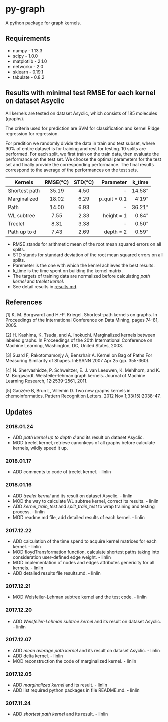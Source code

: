 # py-graph
A python package for graph kernels.

## Requirements

* numpy - 1.13.3
* scipy - 1.0.0
* matplotlib - 2.1.0
* networkx - 2.0
* sklearn - 0.19.1
* tabulate - 0.8.2

## Results with minimal test RMSE for each kernel on dataset Asyclic
All kernels are tested on dataset Asyclic, which consists of 185 molecules (graphs). 

The criteria used for prediction are SVM for classification and kernel Ridge regression for regression.

For predition we randomly divide the data in train and test subset, where 90% of entire dataset is for training and rest for testing. 10 splits are performed. For each split, we first train on the train data, then evaluate the performance on the test set. We choose the optimal parameters for the test set and finally provide the corresponding performance. The final results correspond to the average of the performances on the test sets. 

| Kernels       | RMSE(℃) | STD(℃) |    Parameter | k_time |
|---------------|:-------:|:------:|-------------:|-------:|
| Shortest path | 35.19   | 4.50   |            - | 14.58" |
| Marginalized  | 18.02   | 6.29   | p_quit = 0.1 |  4'19" |
| Path          | 14.00   | 6.93   |            - | 36.21" |
| WL subtree    | 7.55    | 2.33   |   height = 1 |  0.84" |
| Treelet       | 8.31    | 3.38   |            - |  0.50" |
| Path up to d  | 7.43    | 2.69   |    depth = 2 |  0.59" |

* RMSE stands for arithmetic mean of the root mean squared errors on all splits.
* STD stands for standard deviation of the root mean squared errors on all splits.
* Paremeter is the one with which the kenrel achieves the best results.
* k_time is the time spent on building the kernel matrix.
* The targets of training data are normalized before calculating *path kernel* and *treelet kernel*.
* See detail results in [results.md](pygraph/kernels/results.md).

## References
[1] K. M. Borgwardt and H.-P. Kriegel. Shortest-path kernels on graphs. In Proceedings of the International Conference on Data Mining, pages 74-81, 2005.

[2] H. Kashima, K. Tsuda, and A. Inokuchi. Marginalized kernels between labeled graphs. In Proceedings of the 20th International Conference on Machine Learning, Washington, DC, United States, 2003.

[3] Suard F, Rakotomamonjy A, Bensrhair A. Kernel on Bag of Paths For Measuring Similarity of Shapes. InESANN 2007 Apr 25 (pp. 355-360).

[4] N. Shervashidze, P. Schweitzer, E. J. van Leeuwen, K. Mehlhorn, and K. M. Borgwardt. Weisfeiler-lehman graph kernels. Journal of Machine Learning Research, 12:2539-2561, 2011.

[5] Gaüzère B, Brun L, Villemin D. Two new graphs kernels in chemoinformatics. Pattern Recognition Letters. 2012 Nov 1;33(15):2038-47.

## Updates
### 2018.01.24
* ADD *path kernel up to depth d* and its result on dataset Asyclic.
* MOD treelet kernel, retrieve canonkeys of all graphs before calculate kernels, wildly speed it up.
### 2018.01.17
* ADD comments to code of treelet kernel. - linlin
### 2018.01.16
* ADD *treelet kernel* and its result on dataset Asyclic. - linlin
* MOD the way to calculate WL subtree kernel, correct its results. - linlin
* ADD *kernel_train_test* and *split_train_test* to wrap training and testing process. - linlin
* MOD readme.md file, add detailed results of each kernel. - linlin
### 2017.12.22
* ADD calculation of the time spend to acquire kernel matrices for each kernel. - linlin
* MOD floydTransformation function, calculate shortest paths taking into consideration user-defined edge weight. - linlin
* MOD implementation of nodes and edges attributes genericity for all kernels. - linlin
* ADD detailed results file results.md. - linlin
### 2017.12.21
* MOD Weisfeiler-Lehman subtree kernel and the test code. - linlin
### 2017.12.20
* ADD *Weisfeiler-Lehman subtree kernel* and its result on dataset Asyclic. - linlin
### 2017.12.07
* ADD *mean average path kernel* and its result on dataset Asyclic. - linlin
* ADD delta kernel. - linlin
* MOD reconstruction the code of marginalized kernel. - linlin
### 2017.12.05
* ADD *marginalized kernel* and its result. - linlin
* ADD list required python packages in file README.md. - linlin
### 2017.11.24
* ADD *shortest path kernel* and its result. - linlin
